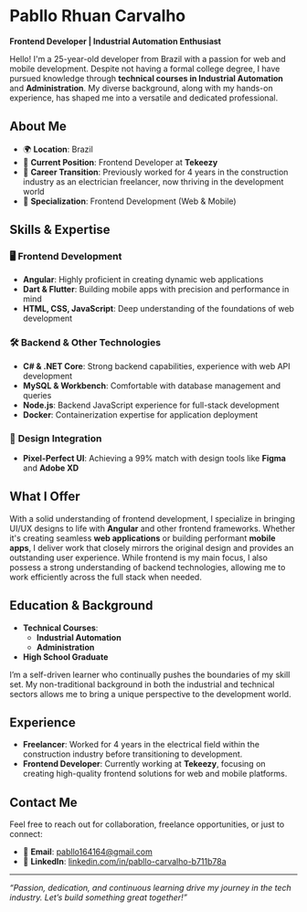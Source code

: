 # Pabllo Rhuan Carvalho

**Frontend Developer | Industrial Automation Enthusiast**

Hello! I'm a 25-year-old developer from Brazil with a passion for web and mobile development. Despite not having a formal college degree, I have pursued knowledge through **technical courses in Industrial Automation** and **Administration**. My diverse background, along with my hands-on experience, has shaped me into a versatile and dedicated professional.

## About Me

- 🌍 **Location**: Brazil
- 💼 **Current Position**: Frontend Developer at **Tekeezy**
- 🔄 **Career Transition**: Previously worked for 4 years in the construction industry as an electrician freelancer, now thriving in the development world
- 🎯 **Specialization**: Frontend Development (Web & Mobile)

## Skills & Expertise

### 🖥️ **Frontend Development**
- **Angular**: Highly proficient in creating dynamic web applications
- **Dart & Flutter**: Building mobile apps with precision and performance in mind
- **HTML, CSS, JavaScript**: Deep understanding of the foundations of web development

### 🛠️ **Backend & Other Technologies**
- **C# & .NET Core**: Strong backend capabilities, experience with web API development
- **MySQL & Workbench**: Comfortable with database management and queries
- **Node.js**: Backend JavaScript experience for full-stack development
- **Docker**: Containerization expertise for application deployment

### 🎨 **Design Integration**
- **Pixel-Perfect UI**: Achieving a 99% match with design tools like **Figma** and **Adobe XD**

## What I Offer

With a solid understanding of frontend development, I specialize in bringing UI/UX designs to life with **Angular** and other frontend frameworks. Whether it's creating seamless **web applications** or building performant **mobile apps**, I deliver work that closely mirrors the original design and provides an outstanding user experience. While frontend is my main focus, I also possess a strong understanding of backend technologies, allowing me to work efficiently across the full stack when needed.

## Education & Background

- **Technical Courses**: 
  - **Industrial Automation**
  - **Administration**
- **High School Graduate**
  
I’m a self-driven learner who continually pushes the boundaries of my skill set. My non-traditional background in both the industrial and technical sectors allows me to bring a unique perspective to the development world.

## Experience

- **Freelancer**: Worked for 4 years in the electrical field within the construction industry before transitioning to development.
- **Frontend Developer**: Currently working at **Tekeezy**, focusing on creating high-quality frontend solutions for web and mobile platforms.

## Contact Me

Feel free to reach out for collaboration, freelance opportunities, or just to connect:

- 📧 **Email**: [pabllo164164@gmail.com](mailto:pabllo164164@gmail.com)
- 💼 **LinkedIn**: [linkedin.com/in/pabllo-carvalho-b711b78a](https://www.linkedin.com/in/pabllo-carvalho-b711b78a/)

---

*“Passion, dedication, and continuous learning drive my journey in the tech industry. Let’s build something great together!”*
